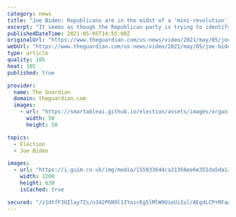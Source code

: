 ```yaml
---
category: news
title: "Joe Biden: Republicans are in the midst of a 'mini-revolution' – video"
excerpt: "It seems as though the Republican party is trying to identify what it stands for,’ president says"
publishedDateTime: 2021-05-05T14:55:00Z
originalUrl: "https://www.theguardian.com/us-news/video/2021/may/05/joe-biden-republican-party-mini-revolution-video"
webUrl: "https://www.theguardian.com/us-news/video/2021/may/05/joe-biden-republican-party-mini-revolution-video"
type: article
quality: 105
heat: 105
published: true

provider:
  name: The Guardian
  domain: theguardian.com
  images:
    - url: "https://smartableai.github.io/election/assets/images/organizations/theguardian.com-50x50.jpg"
      width: 50
      height: 50

topics:
  - Election
  - Joe Biden

images:
  - url: "https://i.guim.co.uk/img/media/155933644ca31356ee6e351da5da13564c4026e9/0_177_6856_4113/master/6856.jpg?width=1200&height=630&quality=85&auto=format&fit=crop&overlay-align=bottom%2Cleft&overlay-width=100p&overlay-base64=L2ltZy9zdGF0aWMvb3ZlcmxheXMvdGctZGVmYXVsdC5wbmc&enable=upscale&s=5194ca667f816d46c4c8e2eddbb0c1a8"
    width: 1200
    height: 630
    isCached: true

secured: "/z1dtfF3UIlay7Zs/n342P6N9l1IYoicEg5lMlW9UieUiIul/AEgdLCP+RFawfd72LtYWp5tIHPWM9vsvTPVqpYDLV+NLKR6WGn27kNQexNEdmiGCPc1n6Uk0NpQa9moGEYzPx6+4oDutlwWMipcmTA2BIN90qm1cyj92htIONkc3G6gJiwwCaoMa476WYgf8mOZmGWpt3TvnALY1A+eC2S7sMfZAQkUN8y+s7iiOAaWXphLk2c0zj16GrGPqCebl5mootuMVvlt6kqYD/iqKVbbioInfG3ZOYVGjUGZhqk6X4RoawiGiJcpk8+QBZKrJGy86b+l1xGcaEfaMdHmifUBCFrvhn7RBhhODASt+9Q=;Stxpfr88wdfavuplzovXhw=="
---
```


